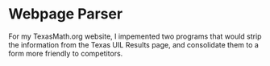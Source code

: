 # Webpage Parser

For my TexasMath.org website, I impemented two programs that would strip the information from the Texas UIL Results page, and consolidate them to a form more friendly to competitors.